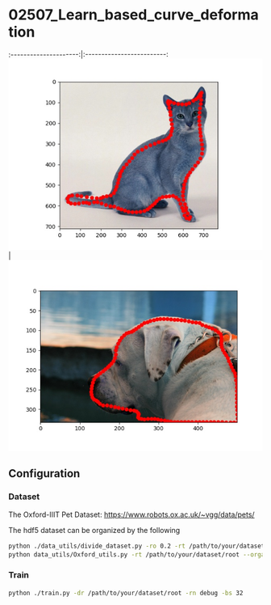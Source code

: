 
# 02507_Learn_based_curve_deformation

:---------------------:|:-------------------------:
![cat](example/14.jpg) | ![dog](example/46.jpg)

## Configuration

### Dataset
The Oxford-IIIT Pet Dataset: https://www.robots.ox.ac.uk/~vgg/data/pets/

The hdf5 dataset can be organized by the following
```bash
python ./data_utils/divide_dataset.py -ro 0.2 -rt /path/to/your/dataset/root
python data_utils/Oxford_utils.py -rt /path/to/your/dataset/root --organize
```

### Train
```bash
python ./train.py -dr /path/to/your/dataset/root -rn debug -bs 32
```
